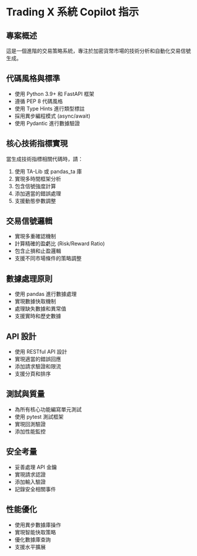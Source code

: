 <!-- Use this file to provide workspace-specific custom instructions to Copilot. For more details, visit https://code.visualstudio.com/docs/copilot/copilot-customization#_use-a-githubcopilotinstructionsmd-file -->

# Trading X 系統 Copilot 指示

## 專案概述

這是一個進階的交易策略系統，專注於加密貨幣市場的技術分析和自動化交易信號生成。

## 代碼風格與標準

- 使用 Python 3.9+ 和 FastAPI 框架
- 遵循 PEP 8 代碼風格
- 使用 Type Hints 進行類型標註
- 採用異步編程模式 (async/await)
- 使用 Pydantic 進行數據驗證

## 核心技術指標實現

當生成技術指標相關代碼時，請：

1. 使用 TA-Lib 或 pandas_ta 庫
2. 實現多時間框架分析
3. 包含信號強度計算
4. 添加適當的錯誤處理
5. 支援動態參數調整

## 交易信號邏輯

- 實現多重確認機制
- 計算精確的盈虧比 (Risk/Reward Ratio)
- 包含止損和止盈邏輯
- 支援不同市場條件的策略調整

## 數據處理原則

- 使用 pandas 進行數據處理
- 實現數據快取機制
- 處理缺失數據和異常值
- 支援實時和歷史數據

## API 設計

- 使用 RESTful API 設計
- 實現適當的錯誤回應
- 添加請求驗證和限流
- 支援分頁和排序

## 測試與質量

- 為所有核心功能編寫單元測試
- 使用 pytest 測試框架
- 實現回測驗證
- 添加性能監控

## 安全考量

- 妥善處理 API 金鑰
- 實現請求認證
- 添加輸入驗證
- 記錄安全相關事件

## 性能優化

- 使用異步數據庫操作
- 實現智能快取策略
- 優化數據庫查詢
- 支援水平擴展
